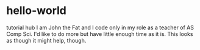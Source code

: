 # hello-world
tutorial hub
I am John the Fat and I code only in my role as a teacher of AS Comp Sci.
I'd like to do more but have little enough time as it is.
This looks as though it might help, though.
